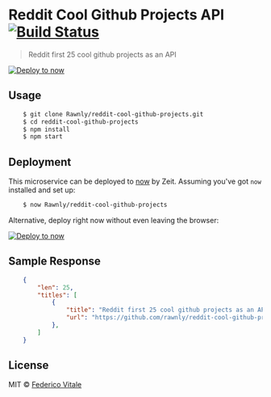 # Reddit Cool Github Projects API [![Build Status](https://travis-ci.org/Rawnly/reddit-cool-github-projects.svg?branch=master)](https://travis-ci.org/Rawnly/reddit-cool-github-projects)

> Reddit first 25 cool github projects as an API

[![Deploy to now](https://deploy.now.sh/static/button.svg)](https://deploy.now.sh/?repo=https://github.com/Rawnly/reddit-cool-github-projects)


## Usage

```bash
	$ git clone Rawnly/reddit-cool-github-projects.git
	$ cd reddit-cool-github-projects
	$ npm install
	$ npm start
```



## Deployment

This microservice can be deployed to [now](https://zeit.co/now) by Zeit.
Assuming you've got `now` installed and set up:

```bash
	$ now Rawnly/reddit-cool-github-projects
```

Alternative, deploy right now without even leaving the browser:

[![Deploy to now](https://deploy.now.sh/static/button.svg)](https://deploy.now.sh/?repo=https://github.com/Rawnly/reddit-cool-github-projects)

## Sample Response
```json
	{
		"len": 25,
		"titles": [
			{
				"title": "Reddit first 25 cool github projects as an API.",
				"url": "https://github.com/rawnly/reddit-cool-github-projects"
			},
		]
	}
```

## License
MIT © [Federico Vitale](http://federicovitale.me)
